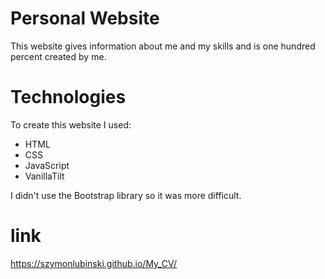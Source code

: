# Personal Website
This website gives information about me and my skills and is one hundred percent created by me.

# Technologies
To create this website I used:
- HTML
- CSS
- JavaScript
- VanillaTilt

I didn't use the Bootstrap library so it was more difficult.

# link
https://szymonlubinski.github.io/My_CV/

